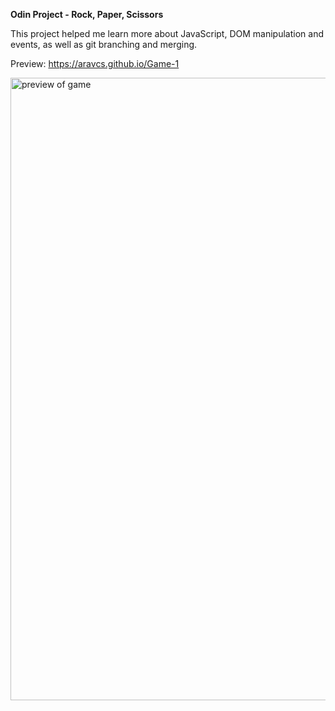 <b> Odin Project - Rock, Paper, Scissors </b>

This project helped me learn more about JavaScript, DOM manipulation and events, as well as git branching and merging. 

Preview: https://aravcs.github.io/Game-1

<img width="996" alt="preview of game" src="https://github.com/user-attachments/assets/89dfa1ef-7297-48a9-81a8-768fc917534c" />


